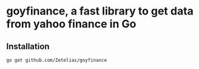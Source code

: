 # goyfinance, a fast library to get data from yahoo finance in Go
    
## Installation
```bash
go get github.com/Zetelias/goyfinance
```